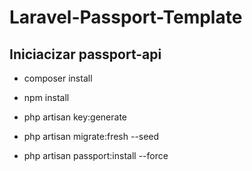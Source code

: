 # Laravel-Passport-Template


## Iniciacizar passport-api


- composer install

- npm install

- php artisan key:generate

- php artisan migrate:fresh --seed

- php artisan passport:install --force
